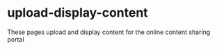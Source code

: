 # upload-display-content
These pages upload and display content for the online content sharing portal
